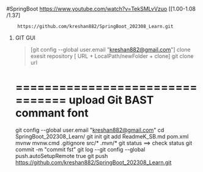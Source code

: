 #SpringBoot
https://www.youtube.com/watch?v=TekSMLvVzuo   [[1.00-1.08   /1.37]


		https://github.com/kreshan882/SpringBoot_202308_Learn.git
		
1) GIT GUI
	>[git config --global user.email "kreshan882@gmail.com"]
	clone exesit repository [ URL  +  LocalPath/newFolder + clone]
	git clone url
	
	================================
	upload Git BAST commant font
	================================
	git config --global user.email "kreshan882@gmail.com"
	cd SpringBoot_202308_Learn/
	git init
	git add ReadmeK_SB.md pom.xml mvnw mvnw.cmd .gitignore src/* .mvn/*
	git status  ==> check status 
	git commit -m "commit fst"
	git log
	--git config --global push.autoSetupRemote true
	git push https://github.com/kreshan882/SpringBoot_202308_Learn.git